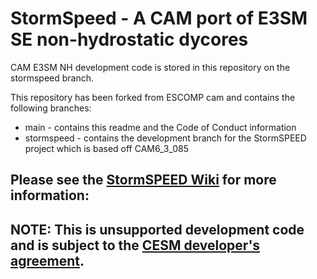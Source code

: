 # StormSpeed - A CAM port of E3SM SE non-hydrostatic dycores

CAM E3SM NH development code is stored in this repository on the stormspeed branch.

This repository has been forked from ESCOMP cam and contains the following branches:
* main - contains this readme and the Code of Conduct information
* stormspeed - contains the development branch for the StormSPEED project which is based off CAM6_3_085

## Please see the [StormSPEED Wiki](https://github.com/NCAR/StormSPEED/wiki) for more information:

## NOTE: This is **unsupported** development code and is subject to the [CESM developer's agreement](https://www.cgd.ucar.edu/sections/cseg/policies).
